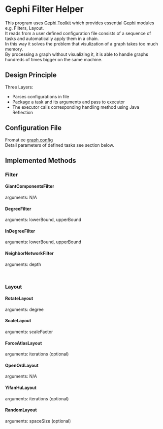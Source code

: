 # Gephi Filter Helper
This program uses [Gephi Toolkit](https://gephi.org/toolkit/) which provides essential [Gephi](https://gephi.org) modules e.g. Filters, Layout. <br/>
It reads from a user defined configuration file consists of a sequence of tasks and automatically apply them in a chain. <br/>
In this way it solves the problem that visulization of a graph takes too much memory.  <br/>
By processing a graph without visualizing it, it is able to handle graphs hundreds of times bigger on the same machine.

## Design Principle
Three Layers:
- Parses configurations in file <br/>
- Package a task and its arguments and pass to executor <br/>
- The executor calls corresponding handling method using Java Reflection <br/>

## Configuration File
Fromat ee [graph.config](https://github.com/researchgraph/Gephi-Filter/blob/master/graph.config) <br/>
Detail parameters of defined tasks see section below.

## Implemented Methods

### Filter
#### GiantComponentsFilter
arguments: N/A

#### DegreeFilter
arguments: lowerBound, upperBound

#### InDegreeFilter
arguments: lowerBound, upperBound

#### NeighborNetworkFilter
arguments: depth

<br/>

### Layout
#### RotateLayout
arguments: degree

#### ScaleLayout
arguments: scaleFactor

#### ForceAtlasLayout
arguments: iterations (optional)

#### OpenOrdLayout
arguments: N/A

#### YifanHuLayout
arguments: iterations (optional)

#### RandomLayout
arguments: spaceSize (optional)
